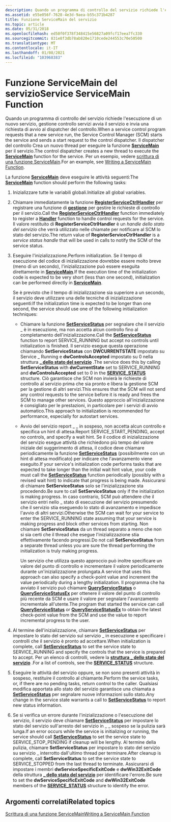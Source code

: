 ```yaml
---
description: Quando un programma di controllo del servizio richiede l'esecuzione di un nuovo servizio, gestione controllo servizi avvia il servizio e invia una richiesta di avvio al dispatcher del controllo.
ms.assetid: e55e056f-7628-4e3d-9aea-b55c371b4287
title: Funzione ServiceMain del servizio
ms.topic: article
ms.date: 05/31/2018
ms.openlocfilehash: ed50f0f378f348415e56827a09fcf17eea7fc330
ms.sourcegitcommit: 831e8f3db78ab820e1710cede244553c70e50500
ms.translationtype: MT
ms.contentlocale: it-IT
ms.lasthandoff: 01/08/2021
ms.locfileid: "103968383"
---
```

# <a name="service-servicemain-function"></a><span data-ttu-id="9aece-103">Funzione ServiceMain del servizio</span><span class="sxs-lookup"><span data-stu-id="9aece-103">Service ServiceMain Function</span></span>

<span data-ttu-id="9aece-104">Quando un programma di controllo del servizio richiede l'esecuzione di un nuovo servizio, gestione controllo servizi avvia il servizio e invia una richiesta di avvio al dispatcher del controllo.</span><span class="sxs-lookup"><span data-stu-id="9aece-104">When a service control program requests that a new service run, the Service Control Manager (SCM) starts the service and sends a start request to the control dispatcher.</span></span> <span data-ttu-id="9aece-105">Il dispatcher del controllo Crea un nuovo thread per eseguire la funzione [**ServiceMain**](/windows/win32/api/winsvc/nc-winsvc-lpservice_main_functiona) per il servizio.</span><span class="sxs-lookup"><span data-stu-id="9aece-105">The control dispatcher creates a new thread to execute the [**ServiceMain**](/windows/win32/api/winsvc/nc-winsvc-lpservice_main_functiona) function for the service.</span></span> <span data-ttu-id="9aece-106">Per un esempio, vedere [scrittura di una funzione ServiceMain](writing-a-servicemain-function.md).</span><span class="sxs-lookup"><span data-stu-id="9aece-106">For an example, see [Writing a ServiceMain Function](writing-a-servicemain-function.md).</span></span>

<span data-ttu-id="9aece-107">La funzione [**ServiceMain**](/windows/win32/api/winsvc/nc-winsvc-lpservice_main_functiona) deve eseguire le attività seguenti:</span><span class="sxs-lookup"><span data-stu-id="9aece-107">The [**ServiceMain**](/windows/win32/api/winsvc/nc-winsvc-lpservice_main_functiona) function should perform the following tasks:</span></span>

1.  <span data-ttu-id="9aece-108">Inizializzare tutte le variabili globali.</span><span class="sxs-lookup"><span data-stu-id="9aece-108">Initialize all global variables.</span></span>
2.  <span data-ttu-id="9aece-109">Chiamare immediatamente la funzione [**RegisterServiceCtrlHandler**](/windows/desktop/api/Winsvc/nf-winsvc-registerservicectrlhandlera) per registrare una funzione di [**gestione**](/windows/desktop/api/Winsvc/nc-winsvc-lphandler_function) per gestire le richieste di controllo per il servizio.</span><span class="sxs-lookup"><span data-stu-id="9aece-109">Call the [**RegisterServiceCtrlHandler**](/windows/desktop/api/Winsvc/nf-winsvc-registerservicectrlhandlera) function immediately to register a [**Handler**](/windows/desktop/api/Winsvc/nc-winsvc-lphandler_function) function to handle control requests for the service.</span></span> <span data-ttu-id="9aece-110">Il valore restituito di **RegisterServiceCtrlHandler** è un *handle dello stato del servizio* che verrà utilizzato nelle chiamate per notificare al SCM lo stato del servizio.</span><span class="sxs-lookup"><span data-stu-id="9aece-110">The return value of **RegisterServiceCtrlHandler** is a *service status handle* that will be used in calls to notify the SCM of the service status.</span></span>
3.  <span data-ttu-id="9aece-111">Eseguire l'inizializzazione.</span><span class="sxs-lookup"><span data-stu-id="9aece-111">Perform initialization.</span></span> <span data-ttu-id="9aece-112">Se il tempo di esecuzione del codice di inizializzazione dovrebbe essere molto breve (meno di un secondo), l'inizializzazione può essere eseguita direttamente in [**ServiceMain**](/windows/win32/api/winsvc/nc-winsvc-lpservice_main_functiona).</span><span class="sxs-lookup"><span data-stu-id="9aece-112">If the execution time of the initialization code is expected to be very short (less than one second), initialization can be performed directly in [**ServiceMain**](/windows/win32/api/winsvc/nc-winsvc-lpservice_main_functiona).</span></span>

    <span data-ttu-id="9aece-113">Se è previsto che il tempo di inizializzazione sia superiore a un secondo, il servizio deve utilizzare una delle tecniche di inizializzazione seguenti:</span><span class="sxs-lookup"><span data-stu-id="9aece-113">If the initialization time is expected to be longer than one second, the service should use one of the following initialization techniques:</span></span>

    -   <span data-ttu-id="9aece-114">Chiamare la funzione [**SetServiceStatus**](/windows/desktop/api/Winsvc/nf-winsvc-setservicestatus) per segnalare che il servizio \_ è in esecuzione, ma non accetta alcun controllo fino al completamento dell'inizializzazione.</span><span class="sxs-lookup"><span data-stu-id="9aece-114">Call the [**SetServiceStatus**](/windows/desktop/api/Winsvc/nf-winsvc-setservicestatus) function to report SERVICE\_RUNNING but accept no controls until initialization is finished.</span></span> <span data-ttu-id="9aece-115">Il servizio esegue questa operazione chiamando **SetServiceStatus** con **DWCURRENTSTATE** impostato su Service \_ Running e **dwControlsAccepted** impostato su 0 nella struttura [**\_ dello stato del servizio**](/windows/desktop/api/Winsvc/ns-winsvc-service_status) .</span><span class="sxs-lookup"><span data-stu-id="9aece-115">The service does this by calling **SetServiceStatus** with **dwCurrentState** set to SERVICE\_RUNNING and **dwControlsAccepted** set to 0 in the [**SERVICE\_STATUS**](/windows/desktop/api/Winsvc/ns-winsvc-service_status) structure.</span></span> <span data-ttu-id="9aece-116">Ciò garantisce che SCM non invierà le richieste di controllo al servizio prima che sia pronto e libera la gestione SCM per la gestione di altri servizi.</span><span class="sxs-lookup"><span data-stu-id="9aece-116">This ensures that the SCM will not send any control requests to the service before it is ready and frees the SCM to manage other services.</span></span> <span data-ttu-id="9aece-117">Questo approccio all'inizializzazione è consigliato per le prestazioni, in particolare per i servizi di avvio automatico.</span><span class="sxs-lookup"><span data-stu-id="9aece-117">This approach to initialization is recommended for performance, especially for autostart services.</span></span>
    -   <span data-ttu-id="9aece-118">Avvio del servizio report \_ \_ in sospeso, non accetta alcun controllo e specifica un hint di attesa.</span><span class="sxs-lookup"><span data-stu-id="9aece-118">Report SERVICE\_START\_PENDING, accept no controls, and specify a wait hint.</span></span> <span data-ttu-id="9aece-119">Se il codice di inizializzazione del servizio esegue attività che richiedono più tempo del valore iniziale del suggerimento di attesa, il codice deve chiamare periodicamente la funzione [**SetServiceStatus**](/windows/desktop/api/Winsvc/nf-winsvc-setservicestatus) (possibilmente con un hint di attesa modificato) per indicare che l'avanzamento viene eseguito.</span><span class="sxs-lookup"><span data-stu-id="9aece-119">If your service's initialization code performs tasks that are expected to take longer than the initial wait hint value, your code must call the [**SetServiceStatus**](/windows/desktop/api/Winsvc/nf-winsvc-setservicestatus) function periodically (possibly with a revised wait hint) to indicate that progress is being made.</span></span> <span data-ttu-id="9aece-120">Assicurarsi di chiamare **SetServiceStatus** solo se l'inizializzazione sta procedendo.</span><span class="sxs-lookup"><span data-stu-id="9aece-120">Be sure to call **SetServiceStatus** only if the initialization is making progress.</span></span> <span data-ttu-id="9aece-121">In caso contrario, SCM può attendere che il servizio entri nello \_ stato di esecuzione del servizio presumendo che il servizio stia eseguendo lo stato di avanzamento e impedisce l'avvio di altri servizi.</span><span class="sxs-lookup"><span data-stu-id="9aece-121">Otherwise the SCM can wait for your service to enter the SERVICE\_RUNNING state assuming that your service is making progress and block other services from starting.</span></span> <span data-ttu-id="9aece-122">Non chiamare **SetServiceStatus** da un thread separato a meno che non si sia certi che il thread che esegue l'inizializzazione stia effettivamente facendo progressi.</span><span class="sxs-lookup"><span data-stu-id="9aece-122">Do not call **SetServiceStatus** from a separate thread unless you are sure the thread performing the initialization is truly making progress.</span></span>

        <span data-ttu-id="9aece-123">Un servizio che utilizza questo approccio può inoltre specificare un valore del punto di controllo e incrementare il valore periodicamente durante un'inizializzazione prolungata.</span><span class="sxs-lookup"><span data-stu-id="9aece-123">A service that uses this approach can also specify a check-point value and increment the value periodically during a lengthy initialization.</span></span> <span data-ttu-id="9aece-124">Il programma che ha avviato il servizio può chiamare [**QueryServiceStatus**](/windows/desktop/api/Winsvc/nf-winsvc-queryservicestatus) o [**QueryServiceStatusEx**](/windows/desktop/api/Winsvc/nf-winsvc-queryservicestatusex) per ottenere il valore del punto di controllo più recente da SCM e usare il valore per segnalare l'avanzamento incrementale all'utente.</span><span class="sxs-lookup"><span data-stu-id="9aece-124">The program that started the service can call [**QueryServiceStatus**](/windows/desktop/api/Winsvc/nf-winsvc-queryservicestatus) or [**QueryServiceStatusEx**](/windows/desktop/api/Winsvc/nf-winsvc-queryservicestatusex) to obtain the latest check-point value from the SCM and use the value to report incremental progress to the user.</span></span>

4.  <span data-ttu-id="9aece-125">Al termine dell'inizializzazione, chiamare [**SetServiceStatus**](/windows/desktop/api/Winsvc/nf-winsvc-setservicestatus) per impostare lo stato del servizio sul servizio \_ in esecuzione e specificare i controlli che il servizio è pronto ad accettare.</span><span class="sxs-lookup"><span data-stu-id="9aece-125">When initialization is complete, call [**SetServiceStatus**](/windows/desktop/api/Winsvc/nf-winsvc-setservicestatus) to set the service state to SERVICE\_RUNNING and specify the controls that the service is prepared to accept.</span></span> <span data-ttu-id="9aece-126">Per un elenco di controlli, vedere la [**struttura \_ dello stato del servizio**](/windows/desktop/api/Winsvc/ns-winsvc-service_status) .</span><span class="sxs-lookup"><span data-stu-id="9aece-126">For a list of controls, see the [**SERVICE\_STATUS**](/windows/desktop/api/Winsvc/ns-winsvc-service_status) structure.</span></span>
5.  <span data-ttu-id="9aece-127">Eseguire le attività del servizio oppure, se non sono presenti attività in sospeso, restituire il controllo al chiamante.</span><span class="sxs-lookup"><span data-stu-id="9aece-127">Perform the service tasks, or, if there are no pending tasks, return control to the caller.</span></span> <span data-ttu-id="9aece-128">Qualsiasi modifica apportata allo stato del servizio garantisce una chiamata a [**SetServiceStatus**](/windows/desktop/api/Winsvc/nf-winsvc-setservicestatus) per segnalare nuove informazioni sullo stato.</span><span class="sxs-lookup"><span data-stu-id="9aece-128">Any change in the service state warrants a call to [**SetServiceStatus**](/windows/desktop/api/Winsvc/nf-winsvc-setservicestatus) to report new status information.</span></span>
6.  <span data-ttu-id="9aece-129">Se si verifica un errore durante l'inizializzazione o l'esecuzione del servizio, il servizio deve chiamare [**SetServiceStatus**](/windows/desktop/api/Winsvc/nf-winsvc-setservicestatus) per impostare lo stato del servizio sull'arresto del servizio in \_ \_ sospeso se la pulizia sarà lunga.</span><span class="sxs-lookup"><span data-stu-id="9aece-129">If an error occurs while the service is initializing or running, the service should call [**SetServiceStatus**](/windows/desktop/api/Winsvc/nf-winsvc-setservicestatus) to set the service state to SERVICE\_STOP\_PENDING if cleanup will be lengthy.</span></span> <span data-ttu-id="9aece-130">Al termine della pulizia, chiamare **SetServiceStatus** per impostare lo stato del servizio su servizio \_ interrotto dall'ultimo thread per terminare.</span><span class="sxs-lookup"><span data-stu-id="9aece-130">After cleanup is complete, call **SetServiceStatus** to set the service state to SERVICE\_STOPPED from the last thread to terminate.</span></span> <span data-ttu-id="9aece-131">Assicurarsi di impostare i membri **dwServiceSpecificExitCode** e **dwWin32ExitCode** della struttura [**\_ dello stato del servizio**](/windows/desktop/api/Winsvc/ns-winsvc-service_status) per identificare l'errore.</span><span class="sxs-lookup"><span data-stu-id="9aece-131">Be sure to set the **dwServiceSpecificExitCode** and **dwWin32ExitCode** members of the [**SERVICE\_STATUS**](/windows/desktop/api/Winsvc/ns-winsvc-service_status) structure to identify the error.</span></span>

## <a name="related-topics"></a><span data-ttu-id="9aece-132">Argomenti correlati</span><span class="sxs-lookup"><span data-stu-id="9aece-132">Related topics</span></span>

<dl> <dt>

[<span data-ttu-id="9aece-133">Scrittura di una funzione ServiceMain</span><span class="sxs-lookup"><span data-stu-id="9aece-133">Writing a ServiceMain Function</span></span>](writing-a-servicemain-function.md)
</dt> </dl>

 

 
